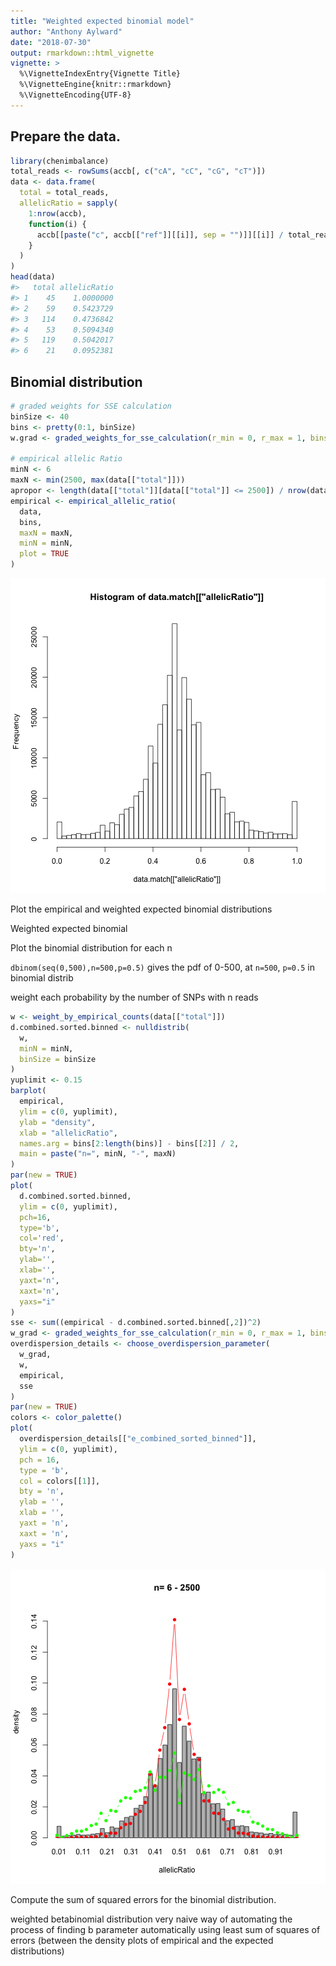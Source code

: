 ```yaml
---
title: "Weighted expected binomial model"
author: "Anthony Aylward"
date: "2018-07-30"
output: rmarkdown::html_vignette
vignette: >
  %\VignetteIndexEntry{Vignette Title}
  %\VignetteEngine{knitr::rmarkdown}
  %\VignetteEncoding{UTF-8}
---
```




## Prepare the data.


```r
library(chenimbalance)
total_reads <- rowSums(accb[, c("cA", "cC", "cG", "cT")])
data <- data.frame(
  total = total_reads,
  allelicRatio = sapply(
    1:nrow(accb),
    function(i) {
      accb[[paste("c", accb[["ref"]][[i]], sep = "")]][[i]] / total_reads[[i]]
    }
  )
)
head(data)
#>   total allelicRatio
#> 1    45    1.0000000
#> 2    59    0.5423729
#> 3   114    0.4736842
#> 4    53    0.5094340
#> 5   119    0.5042017
#> 6    21    0.0952381
```

## Binomial distribution


```r
# graded weights for SSE calculation
binSize <- 40
bins <- pretty(0:1, binSize)
w.grad <- graded_weights_for_sse_calculation(r_min = 0, r_max = 1, bins = bins)

# empirical allelic Ratio
minN <- 6
maxN <- min(2500, max(data[["total"]]))
apropor <- length(data[["total"]][data[["total"]] <= 2500]) / nrow(data)
empirical <- empirical_allelic_ratio(
  data,
  bins,
  maxN = maxN,
  minN = minN,
  plot = TRUE
)
```

![plot of chunk unnamed-chunk-2](figure/unnamed-chunk-2-1.png)

Plot the empirical and weighted expected binomial distributions

Weighted expected binomial 

Plot the binomial distribution for each n

`dbinom(seq(0,500),n=500,p=0.5)` gives the pdf of 0-500, at `n=500`, `p=0.5` in
binomial distrib

weight each probability by the number of SNPs with n reads


```r
w <- weight_by_empirical_counts(data[["total"]])
d.combined.sorted.binned <- nulldistrib(
  w,
  minN = minN,
  binSize = binSize
)
yuplimit <- 0.15
barplot(
  empirical,
  ylim = c(0, yuplimit),
  ylab = "density", 
  xlab = "allelicRatio",
  names.arg = bins[2:length(bins)] - bins[[2]] / 2,
  main = paste("n=", minN, "-", maxN)
)
par(new = TRUE)
plot(
  d.combined.sorted.binned,
  ylim = c(0, yuplimit),
  pch=16,
  type='b',
  col='red',
  bty='n',
  ylab='',
  xlab='',
  yaxt='n',
  xaxt='n',
  yaxs="i"
)
sse <- sum((empirical - d.combined.sorted.binned[,2])^2)
w_grad <- graded_weights_for_sse_calculation(r_min = 0, r_max = 1, bins = bins)
overdispersion_details <- choose_overdispersion_parameter(
  w_grad,
  w,
  empirical,
  sse
)
par(new = TRUE)
colors <- color_palette()
plot(
  overdispersion_details[["e_combined_sorted_binned"]],
  ylim = c(0, yuplimit),
  pch = 16,
  type = 'b',
  col = colors[[1]],
  bty = 'n',
  ylab = '',
  xlab = '',
  yaxt = 'n',
  xaxt = 'n',
  yaxs = "i"
)
```

![plot of chunk unnamed-chunk-3](figure/unnamed-chunk-3-1.png)

Compute the sum of squared errors for the binomial distribution.

weighted betabinomial distribution
very naive way of automating the process of finding b parameter automatically
using least sum of squares of errors (between the density plots of empirical 
and the expected distributions)
